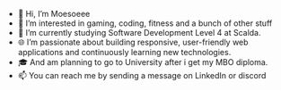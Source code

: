 - 👋 Hi, I’m Moesoeee
- 👀 I’m interested in gaming, coding, fitness and a bunch of other stuff
- 🌱 I’m currently studying Software Development Level 4 at Scalda.
- 🌐 I’m passionate about building responsive, user-friendly web applications and continuously learning new technologies.
- 🎓 And am planning to go to University after i get my MBO diploma.
- 📫 You can reach me by sending a message on LinkedIn or discord
